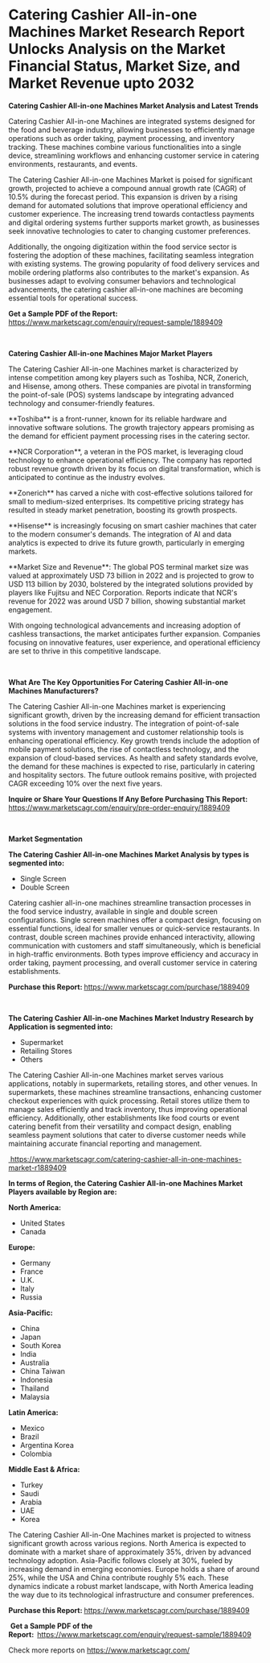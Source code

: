 <p><h1>Catering Cashier All-in-one Machines Market Research Report Unlocks Analysis on the Market Financial Status, Market Size, and Market Revenue upto 2032</h1></p><p><strong>Catering Cashier All-in-one Machines Market Analysis and Latest Trends</strong></p>
<p><p>Catering Cashier All-in-one Machines are integrated systems designed for the food and beverage industry, allowing businesses to efficiently manage operations such as order taking, payment processing, and inventory tracking. These machines combine various functionalities into a single device, streamlining workflows and enhancing customer service in catering environments, restaurants, and events.</p><p>The Catering Cashier All-in-one Machines Market is poised for significant growth, projected to achieve a compound annual growth rate (CAGR) of 10.5% during the forecast period. This expansion is driven by a rising demand for automated solutions that improve operational efficiency and customer experience. The increasing trend towards contactless payments and digital ordering systems further supports market growth, as businesses seek innovative technologies to cater to changing customer preferences.</p><p>Additionally, the ongoing digitization within the food service sector is fostering the adoption of these machines, facilitating seamless integration with existing systems. The growing popularity of food delivery services and mobile ordering platforms also contributes to the market's expansion. As businesses adapt to evolving consumer behaviors and technological advancements, the catering cashier all-in-one machines are becoming essential tools for operational success.</p></p>
<p><strong>Get a Sample PDF of the Report:&nbsp;</strong> <a href="https://www.marketscagr.com/enquiry/request-sample/1889409?utm_campaign=1920&utm_medium=2&utm_source=Github&utm_content=ia&utm_term=14012025&utm_id=catering-cashier-all-in-one-machines">https://www.marketscagr.com/enquiry/request-sample/1889409</a></p>
<p>&nbsp;</p>
<p><strong>Catering Cashier All-in-one Machines Major Market Players</strong></p>
<p><p>The Catering Cashier All-in-one Machines market is characterized by intense competition among key players such as Toshiba, NCR, Zonerich, and Hisense, among others. These companies are pivotal in transforming the point-of-sale (POS) systems landscape by integrating advanced technology and consumer-friendly features.</p><p>**Toshiba** is a front-runner, known for its reliable hardware and innovative software solutions. The growth trajectory appears promising as the demand for efficient payment processing rises in the catering sector.</p><p>**NCR Corporation**, a veteran in the POS market, is leveraging cloud technology to enhance operational efficiency. The company has reported robust revenue growth driven by its focus on digital transformation, which is anticipated to continue as the industry evolves.</p><p>**Zonerich** has carved a niche with cost-effective solutions tailored for small to medium-sized enterprises. Its competitive pricing strategy has resulted in steady market penetration, boosting its growth prospects.</p><p>**Hisense** is increasingly focusing on smart cashier machines that cater to the modern consumer's demands. The integration of AI and data analytics is expected to drive its future growth, particularly in emerging markets.</p><p>**Market Size and Revenue**: The global POS terminal market size was valued at approximately USD 73 billion in 2022 and is projected to grow to USD 113 billion by 2030, bolstered by the integrated solutions provided by players like Fujitsu and NEC Corporation. Reports indicate that NCR's revenue for 2022 was around USD 7 billion, showing substantial market engagement.</p><p>With ongoing technological advancements and increasing adoption of cashless transactions, the market anticipates further expansion. Companies focusing on innovative features, user experience, and operational efficiency are set to thrive in this competitive landscape.</p></p>
<p>&nbsp;</p>
<p><strong>What Are The Key Opportunities For Catering Cashier All-in-one Machines Manufacturers?</strong></p>
<p><p>The Catering Cashier All-in-one Machines market is experiencing significant growth, driven by the increasing demand for efficient transaction solutions in the food service industry. The integration of point-of-sale systems with inventory management and customer relationship tools is enhancing operational efficiency. Key growth trends include the adoption of mobile payment solutions, the rise of contactless technology, and the expansion of cloud-based services. As health and safety standards evolve, the demand for these machines is expected to rise, particularly in catering and hospitality sectors. The future outlook remains positive, with projected CAGR exceeding 10% over the next five years.</p></p>
<p><strong>Inquire or Share Your Questions If Any Before Purchasing This Report:</strong> <a href="https://www.marketscagr.com/enquiry/pre-order-enquiry/1889409?utm_campaign=1920&utm_medium=2&utm_source=Github&utm_content=ia&utm_term=14012025&utm_id=catering-cashier-all-in-one-machines">https://www.marketscagr.com/enquiry/pre-order-enquiry/1889409</a></p>
<p>&nbsp;</p>
<p><strong>Market Segmentation</strong></p>
<p><strong>The Catering Cashier All-in-one Machines Market Analysis by types is segmented into:</strong></p>
<p><ul><li>Single Screen</li><li>Double Screen</li></ul></p>
<p><p>Catering cashier all-in-one machines streamline transaction processes in the food service industry, available in single and double screen configurations. Single screen machines offer a compact design, focusing on essential functions, ideal for smaller venues or quick-service restaurants. In contrast, double screen machines provide enhanced interactivity, allowing communication with customers and staff simultaneously, which is beneficial in high-traffic environments. Both types improve efficiency and accuracy in order taking, payment processing, and overall customer service in catering establishments.</p></p>
<p><strong>Purchase this Report:&nbsp;</strong><a href="https://www.marketscagr.com/purchase/1889409?utm_campaign=1920&utm_medium=2&utm_source=Github&utm_content=ia&utm_term=14012025&utm_id=catering-cashier-all-in-one-machines">https://www.marketscagr.com/purchase/1889409</a></p>
<p>&nbsp;</p>
<p><strong>The Catering Cashier All-in-one Machines Market Industry Research by Application is segmented into:</strong></p>
<p><ul><li>Supermarket</li><li>Retailing Stores</li><li>Others</li></ul></p>
<p><p>The Catering Cashier All-in-one Machines market serves various applications, notably in supermarkets, retailing stores, and other venues. In supermarkets, these machines streamline transactions, enhancing customer checkout experiences with quick processing. Retail stores utilize them to manage sales efficiently and track inventory, thus improving operational efficiency. Additionally, other establishments like food courts or event catering benefit from their versatility and compact design, enabling seamless payment solutions that cater to diverse customer needs while maintaining accurate financial reporting and management.</p></p>
<p><a href="https://www.marketscagr.com/catering-cashier-all-in-one-machines-market-r1889409?utm_campaign=1920&utm_medium=2&utm_source=Github&utm_content=ia&utm_term=14012025&utm_id=catering-cashier-all-in-one-machines">&nbsp;https://www.marketscagr.com/catering-cashier-all-in-one-machines-market-r1889409</a></p>
<p><strong>In terms of Region, the Catering Cashier All-in-one Machines Market Players available by Region are:</strong></p>
<p>
    <p> <strong> North America: </strong>
        <ul>
            <li>United States</li>
            <li>Canada</li>
        </ul>
        </p> 
    <p> <strong> Europe: </strong>
        <ul>
            <li>Germany</li>
            <li>France</li>
            <li>U.K.</li>
            <li>Italy</li>
            <li>Russia</li>
        </ul>
        </p> 
    <p> <strong> Asia-Pacific: </strong>
        <ul>
            <li>China</li>
            <li>Japan</li>
            <li>South Korea</li>
            <li>India</li>
            <li>Australia</li>
            <li>China Taiwan</li>
            <li>Indonesia</li>
            <li>Thailand</li>
            <li>Malaysia</li>
        </ul>
        </p> 
    <p> <strong> Latin America: </strong>
        <ul>
            <li>Mexico</li>
            <li>Brazil</li>
            <li>Argentina Korea</li>
            <li>Colombia</li>
        </ul>
        </p> 
    <p> <strong> Middle East & Africa: </strong>
        <ul>
            <li>Turkey</li>
            <li>Saudi</li>
            <li>Arabia</li>
            <li>UAE</li>
            <li>Korea</li>
        </ul>
    </p>
    </p>
<p><p>The Catering Cashier All-in-One Machines market is projected to witness significant growth across various regions. North America is expected to dominate with a market share of approximately 35%, driven by advanced technology adoption. Asia-Pacific follows closely at 30%, fueled by increasing demand in emerging economies. Europe holds a share of around 25%, while the USA and China contribute roughly 5% each. These dynamics indicate a robust market landscape, with North America leading the way due to its technological infrastructure and consumer preferences.</p></p>
<p><strong>Purchase this Report: </strong><a href="https://www.marketscagr.com/purchase/1889409?utm_campaign=1920&utm_medium=2&utm_source=Github&utm_content=ia&utm_term=14012025&utm_id=catering-cashier-all-in-one-machines">https://www.marketscagr.com/purchase/1889409</a></p>
<p>&nbsp;<strong>Get a Sample PDF of the Report:&nbsp;&nbsp;</strong><a href="https://www.marketscagr.com/enquiry/request-sample/1889409?utm_campaign=1920&utm_medium=2&utm_source=Github&utm_content=ia&utm_term=14012025&utm_id=catering-cashier-all-in-one-machines">https://www.marketscagr.com/enquiry/request-sample/1889409</a></p>
<p><strong></strong></p>
<p>Check more reports on <a href="https://www.marketscagr.com/?utm_campaign=1920&utm_medium=2&utm_source=Github&utm_content=ia&utm_term=14012025&utm_id=catering-cashier-all-in-one-machines">https://www.marketscagr.com/</a></p>